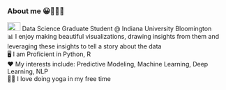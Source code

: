 ### About me 😀👩🏻‍💼

<img src="https://upload.wikimedia.org/wikipedia/commons/4/47/Indiana_Hoosiers_logo.svg" height=20 width=30>  Data Science Graduate Student @ Indiana University Bloomington <br>
📊 I enjoy making beautiful visualizations, drawing insights from them and leveraging these insights to tell a story about the data <br>
🖥 I am Proficient in Python, R <br>
❤️ My interests include: Predictive Modeling, Machine Learning, Deep Learning, NLP <br>
🧘🏻 I love doing yoga in my free time
